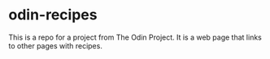 # odin-recipes

This is a repo for a project from The Odin Project. It is a web page that links to other pages with recipes.